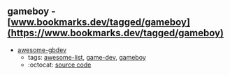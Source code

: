 gameboy - [www.bookmarks.dev/tagged/gameboy](https://www.bookmarks.dev/tagged/gameboy)
---
* [awesome-gbdev](https://github.com/gbdev/awesome-gbdev#readme)
    * tags: [awesome-list](../tagged/awesome-list.md), [game-dev](../tagged/game-dev.md), [gameboy](../tagged/gameboy.md)
    * :octocat: [source code](https://github.com/gbdev/awesome-gbdev#readme)
